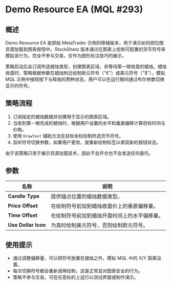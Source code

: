 # Demo Resource EA (MQL #293)

## 概述

Demo Resource EA 是原始 MetaTrader 示例的移植版本，用于演示如何把位图资源加载到图表按钮中。StockSharp 版本通过在图表上绘制可配置的货币符号来模拟该行为，完全不参与交易，仅作为图形标注技巧的展示。

策略启动后会订阅所选蜡烛类型，创建图表区域，并等待第一根收盘的蜡烛。蜡烛收盘时，策略根据参数在蜡烛附近绘制欧元符号（"€"）或美元符号（"$"），模拟 MQL 示例中按钮按下与释放的两种状态。用户可以在运行期间通过布尔参数切换显示的符号。

## 策略流程

1. 订阅指定的蜡烛数据并创建用于显示的图表区域。
2. 当收到第一根完成的蜡烛时，根据用户设置的水平和垂直偏移计算目标时间与价格。
3. 使用 `DrawText` 辅助方法在目标坐标绘制所选货币符号。
4. 监听符号切换参数，如果用户更改，就重新绘制标签以表现新的按钮状态。

由于该策略只用于展示资源加载技术，因此不会开仓也不会发送任何委托。

## 参数

| 名称 | 说明 |
| --- | --- |
| **Candle Type** | 提供锚点位置的蜡烛数据类型。 |
| **Price Offset** | 在绘制符号前加到蜡烛收盘价上的垂直偏移量。 |
| **Time Offset** | 在绘制符号前加到蜡烛开盘时间上的水平偏移量。 |
| **Use Dollar Icon** | 为真时绘制美元符号，否则绘制欧元符号。 |

## 使用提示

- 通过调整偏移量，可以把符号放置在蜡烛之外，模拟 MQL 中的 X/Y 距离设置。
- 每次切换符号都会重新调用绘制，这是正常且对图表安全的行为。
- 策略不参与交易，可在任意标的上运行以测试界面或制作演示。

